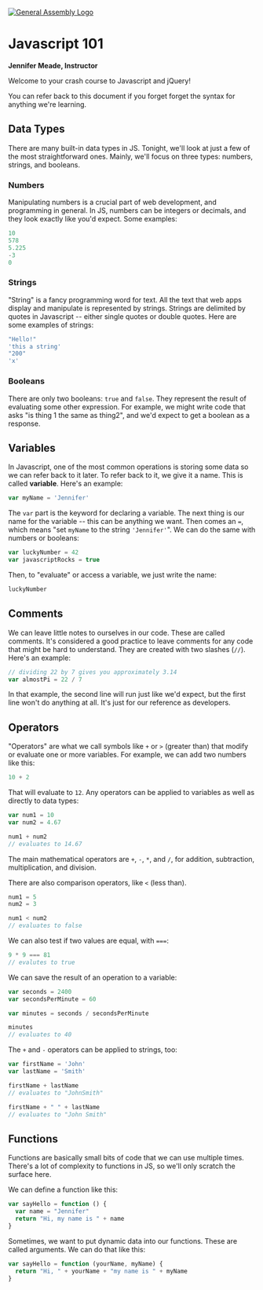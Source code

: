 [![General Assembly Logo](https://camo.githubusercontent.com/1a91b05b8f4d44b5bbfb83abac2b0996d8e26c92/687474703a2f2f692e696d6775722e636f6d2f6b6538555354712e706e67)](https://generalassemb.ly/education/web-development-immersive)

# Javascript 101

**Jennifer Meade, Instructor**

Welcome to your crash course to Javascript and jQuery!

You can refer back to this document if you forget forget the syntax for anything we're learning.

## Data Types

There are many built-in data types in JS. Tonight, we'll look at just a few of
the most straightforward ones. Mainly, we'll focus on three types: numbers,
strings, and booleans.

### Numbers

Manipulating numbers is a crucial part of web development, and programming in
general. In JS, numbers can be integers or decimals, and they look exactly like
you'd expect. Some examples:

```js
10
578
5.225
-3
0
```

### Strings

"String" is a fancy programming word for text. All the text that web apps
display and manipulate is represented by strings. Strings are delimited by
quotes in Javascript -- either single quotes or double quotes. Here are some
examples of strings:

```js
"Hello!"
'this a string'
"200"
'x'
```

### Booleans

There are only two booleans: `true` and `false`. They represent the result of
evaluating some other expression. For example, we might write code that asks
"is thing 1 the same as thing2", and we'd expect to get a boolean as a response.

## Variables

In Javascript, one of the most common operations is storing some data so we can
refer back to it later. To refer back to it, we give it a name. This is called
**variable**. Here's an example:

```js
var myName = 'Jennifer'
```

The `var` part is the keyword for declaring a variable. The next thing is our
name for the variable -- this can be anything we want. Then comes an `=`,
which means "set `myName` to the string `'Jennifer'`". We can do the same with
numbers or booleans:

```js
var luckyNumber = 42
var javascriptRocks = true
```

Then, to "evaluate" or access a variable, we just write the name:

```js
luckyNumber
```

## Comments

We can leave little notes to ourselves in our code. These are called comments.
It's considered a good practice to leave comments for any code that might be
hard to understand. They are created with two slashes (`//`). Here's an example:

```js
// dividing 22 by 7 gives you approximately 3.14
var almostPi = 22 / 7
```

In that example, the second line will run just like we'd expect, but the first
line won't do anything at all. It's just for our reference as developers.

## Operators

"Operators" are what we call symbols like `+` or `>` (greater than) that modify or evaluate one or more variables. For example, we can add two numbers
like this:

```js
10 + 2
```

That will evaluate to `12`. Any operators can be applied to variables as well
as directly to data types:

```js
var num1 = 10
var num2 = 4.67

num1 + num2
// evaluates to 14.67
```

The main mathematical operators are `+`, `-`, `*`, and `/`, for addition,
subtraction, multiplication, and division.

There are also comparison operators, like `<` (less than).

```js
num1 = 5
num2 = 3

num1 < num2
// evaluates to false
```

We can also test if two values are equal, with `===`:

```js
9 * 9 === 81
// evalutes to true
```

We can save the result of an operation to a variable:

```js
var seconds = 2400
var secondsPerMinute = 60

var minutes = seconds / secondsPerMinute

minutes
// evaluates to 40
```

The `+` and `-` operators can be applied to strings, too:

```js
var firstName = 'John'
var lastName = 'Smith'

firstName + lastName
// evaluates to "JohnSmith"

firstName + " " + lastName
// evaluates to "John Smith"
```

## Functions

Functions are basically small bits of code that we can use multiple times.
There's a lot of complexity to functions in JS, so we'll only scratch the
surface here.

We can define a function like this:
```js
var sayHello = function () {
  var name = "Jennifer"
  return "Hi, my name is " + name
}
```

Sometimes, we want to put dynamic data into our functions. These are called
arguments. We can do that like this:

```js
var sayHello = function (yourName, myName) {
  return "Hi, " + yourName + "my name is " + myName
}
```

